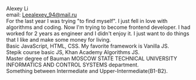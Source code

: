 Alexey Li  
email: Leealexey_94@mail.ru  
For the last year I was trying "to find myself". I just fell in love with algorithms and coding. Now I'm trying to become frontend developer. I had worked for 2 years as engineer and I didn't enjoy it. I just want to do things that I like and make some money for living.  
Basic JavaScript, HTML, CSS. My favorite framework is Vanilla JS.  
Stepik course basic JS, Khan Academy Algorithms JS.  
Master degree of Bauman MOSCOW STATE TECHNICAL UNIVERSITY INFORMATICS AND CONTROL SYSTEMS department.  
Something between Intermediate and Upper-Intermediate(B1-B2).
